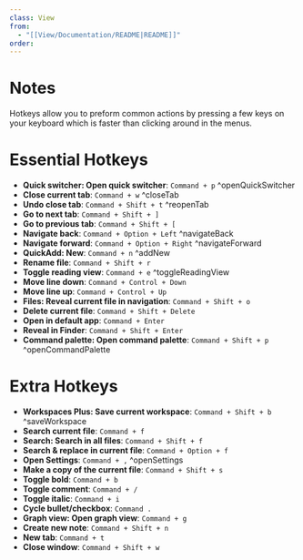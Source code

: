 ```yaml
---
class: View
from:
  - "[[View/Documentation/README|README]]"
order:
---
```

# Notes

Hotkeys allow you to preform common actions by pressing a few keys on your keyboard which is faster than clicking around in the menus.

# Essential Hotkeys

- **Quick switcher: Open quick switcher**: `Command + p` ^openQuickSwitcher
- **Close current tab**: `Command + w` ^closeTab
- **Undo close tab**: `Command + Shift + t` ^reopenTab
- **Go to next tab**: `Command + Shift + ]`
- **Go to previous tab**: `Command + Shift + [`
- **Navigate back**: `Command + Option + Left` ^navigateBack
- **Navigate forward**: `Command + Option + Right` ^navigateForward
- **QuickAdd: New**: `Command + n` ^addNew
- **Rename file**: `Command + Shift + r`
- **Toggle reading view**: `Command + e` ^toggleReadingView
- **Move line down**: `Command + Control + Down`
- **Move line up**: `Command + Control + Up`
- **Files: Reveal current file in navigation**: `Command + Shift + o`
- **Delete current file**: `Command + Shift + Delete`
- **Open in default app**: `Command + Enter`
- **Reveal in Finder**: `Command + Shift + Enter`
- **Command palette: Open command palette**: `Command + Shift + p` ^openCommandPalette

# Extra Hotkeys

- **Workspaces Plus: Save current workspace**: `Command + Shift + b` ^saveWorkspace
- **Search current file**: `Command + f`
- **Search: Search in all files**: `Command + Shift + f`
- **Search & replace in current file**: `Command + Option + f`
- **Open Settings**: `Command + ,` ^openSettings
- **Make a copy of the current file**: `Command + Shift + s`
- **Toggle bold**: `Command + b`
- **Toggle comment**: `Command + /`
- **Toggle italic**: `Command + i`
- **Cycle bullet/checkbox**: `Command .`
- **Graph view: Open graph view**: `Command + g`
- **Create new note**: `Command + Shift + n`
- **New tab**: `Command + t`
- **Close window**: `Command + Shift + w`
